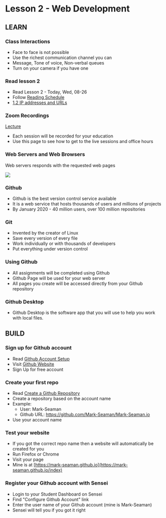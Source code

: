 # Lesson 2 - Web Development

## LEARN

### Class Interactions
* Face to face is not possible
* Use the richest communication channel you can
* Message, Tone of voice, Non-verbal queues
* Turn on your camera if you have one


### Read lesson 2

* Read Lesson 2 - Today, Wed, 08-26
* Follow [Reading Schedule](/course/bacs200/docs/ZybooksReading)
* [1.2 IP addresses and URLs](https://learn.zybooks.com/zybook/UNCOBACS200SeamanFall2020/chapter/1/section/2)
 

### Zoom Recordings

<a href="/course/bacs200/docs/ZoomLectures" class="unc-button">Lecture</a>

* Each session will be recorded for your education
* Use this page to see how to get to the live sessions and office hours


### Web Servers and Web Browsers
Web servers responds with the requested web pages

![](img/WebServer.png)


### Github
* Github is the best version control service available
* It is a web service that hosts thousands of users and millions of projects
* By January 2020 - 40 million users, over 100 million repositories


### Git
* Invented by the creator of Linux
* Save every version of every file
* Work individually or with thousands of developers
* Put everything under version control


### Using Github
* All assignments will be completed using Github
* Github Page will be used for your web server
* All pages you create will be accessed directly from your Github repository


### Github Desktop
* Github Desktop is the software app that you will use to help you work with local files.



## BUILD

### Sign up for Github account
* Read [Github Account Setup](../docs/GithubAccount)
* Visit [Github Website](https://github.com)
* Sign Up for free account


### Create your first repo
* Read [Create a Github Repository](../docs/GithubRepo)
* Create a repository based on the account name
* Example:  
    * User:  Mark-Seaman
    * Github URL: https://github.com/Mark-Seaman/Mark-Seaman.io
* Use your account name
    

### Test your website
* If you got the correct repo name then a website will automatically be created for you
* Run Firefox or Chrome
* Visit your page
* Mine is at [https://mark-seaman.github.io](https://mark-seaman.github.io/index)


### Register your Github account with Sensei
* Login to your Student Dashboard on Sensei
* Find "Configure Github Account" link
* Enter the user name of your Github account (mine is Mark-Seaman)
* Sensei will tell you if you got it right


